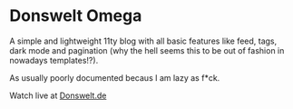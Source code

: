 # Donswelt Omega
A simple and lightweight 11ty blog with all basic features like feed, tags, dark mode and pagination (why the hell seems this to be out of fashion in nowadays templates!?).

As usually poorly documented becaus I am lazy as f*ck.

Watch live at [Donswelt.de](https://donswelt.de)
